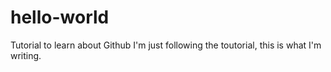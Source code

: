 # hello-world
Tutorial to learn about Github
I'm just following the toutorial, this is what I'm writing.
